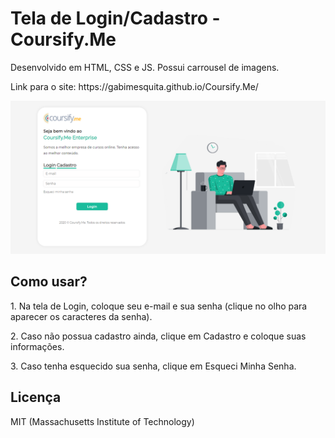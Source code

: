 # Tela de Login/Cadastro - Coursify.Me


<p>Desenvolvido em HTML, CSS e JS. Possui carrousel de imagens.</p>


<p>Link para o site: https://gabimesquita.github.io/Coursify.Me/</p>


<img src="coursify1.png"></br>

<h2>Como usar?</h2>

<p>1. Na tela de Login, coloque seu e-mail e sua senha (clique no olho para aparecer os caracteres da senha).</p>

<p>2. Caso não possua cadastro ainda, clique em Cadastro e coloque suas informações.</p>

<p>3. Caso tenha esquecido sua senha, clique em Esqueci Minha Senha.</p>

<h2>Licença</h2>

<p>MIT (Massachusetts Institute of Technology)</p>
